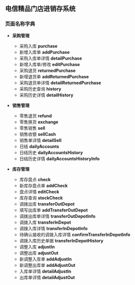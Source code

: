 ## 电信精品门店进销存系统

### 页面名称字典

* **采购管理**
    * 采购入库 **purchase**
    * 新增入库单 **addPurchase**
    * 采购入库单详情 **detailPurchase**
    * 新增入库单/修改 **editPurchase**
    * 采购退货 **returnedPurchase**
    * 新增退货单 **addReturnedPurchase**
    * 采购退货单详情 **detailReturnedPurchase**
    * 采购历史查询 **history**
    * 采购历史详情 **detailHistory**

* **销售管理**
    * 零售退货 **refund**
    * 零售换货 **exchange**
    * 零售销售 **sell**
    * 销售收银 **sellCash**
    * 销售单详情 **detailSell**
    * 日结 **dailyAccounts**
    * 日结历史 **dailyAccountsHistory**
    * 日结历史详情 **dailyAccountsHistoryInfo**

* **库存管理**
    * 库存盘点 **check**
    * 新库存盘点单 **addCheck**
    * 盘点详情 **editCheck**
    * 库存查询 **stockCheck**
    * 调拨出库 **transferOutDepot**
    * 填写出库单 **addTransferOutDepot**
    * 调拨出库单详情 **transferOutDepotInfo**
    * 调拨入库 **transferInDepot**
    * 调拨入库详情 **transferInDepotInfo**
    * 待确认接收的调拨入库详情 **confirmTransferInDepotInfo**
    * 调拨入库历史单据 **transferInDepotHistory**
    * 调整入库 **adjustIn**
    * 调整出库 **adjustOut**
    * 新调整入库单 **addAdjustIn**
    * 新调整出库单 **addAdjustOut**
    * 入库单详情 **detailAdjustIn**
    * 出库单详情 **detailAdjustOut**

